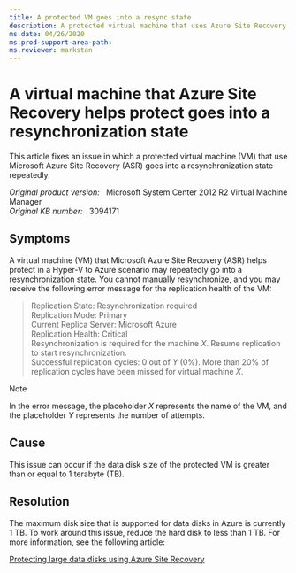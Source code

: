 ```yaml
---
title: A protected VM goes into a resync state
description: A protected virtual machine that uses Azure Site Recovery goes into a resynchronization state repeatedly.
ms.date: 04/26/2020
ms.prod-support-area-path: 
ms.reviewer: markstan
---
```

# A virtual machine that Azure Site Recovery helps protect goes into a resynchronization state

This article fixes an issue in which a protected virtual machine (VM) that use Microsoft Azure Site Recovery (ASR) goes into a resynchronization state repeatedly.

_Original product version:_ &nbsp; Microsoft System Center 2012 R2 Virtual Machine Manager  
_Original KB number:_ &nbsp; 3094171

## Symptoms

A virtual machine (VM) that Microsoft Azure Site Recovery (ASR) helps protect in a Hyper-V to Azure scenario may repeatedly go into a resynchronization state. You cannot manually resynchronize, and you may receive the following error message for the replication health of the VM:

> Replication State: Resynchronization required  
> Replication Mode: Primary  
> Current Replica Server: Microsoft Azure  
> Replication Health: Critical  
> Resynchronization is required for the machine *X*. Resume replication to start resynchronization.  
> Successful replication cycles: 0 out of *Y* (0%). More than 20% of replication cycles have been missed for virtual machine *X*.

> [!NOTE]
> In the error message, the placeholder *X* represents the name of the VM, and the placeholder *Y* represents the number of attempts.

## Cause

This issue can occur if the data disk size of the protected VM is greater than or equal to 1 terabyte (TB).

## Resolution

The maximum disk size that is supported for data disks in Azure is currently 1 TB. To work around this issue, reduce the hard disk to less than 1 TB. For more information, see the following article:

[Protecting large data disks using Azure Site Recovery](https://azure.microsoft.com/blog/protecting-large-data-disks-using-azure-site-recovery/)
